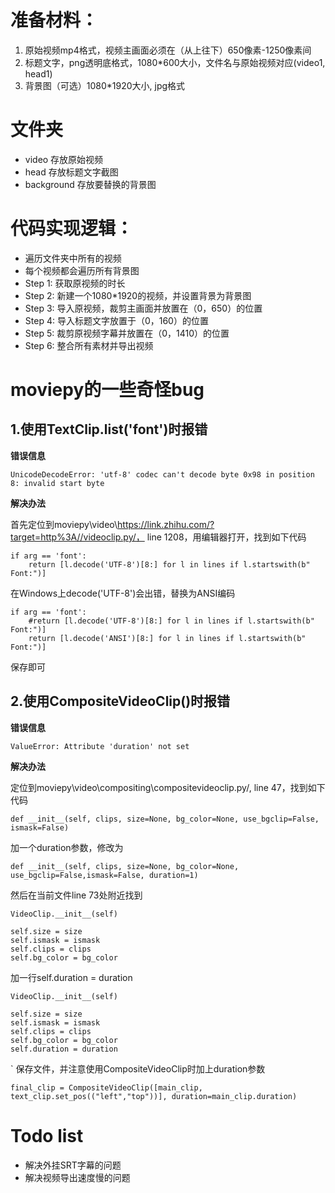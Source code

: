 # 准备材料：
1. 原始视频mp4格式，视频主画面必须在（从上往下）650像素-1250像素间
2. 标题文字，png透明底格式，1080*600大小，文件名与原始视频对应(video1, head1)
3. 背景图（可选）1080*1920大小, jpg格式

# 文件夹
- video 存放原始视频
- head 存放标题文字截图
- background 存放要替换的背景图

# 代码实现逻辑：
- 遍历文件夹中所有的视频
- 每个视频都会遍历所有背景图
- Step 1: 获取原视频的时长
- Step 2: 新建一个1080*1920的视频，并设置背景为背景图
- Step 3: 导入原视频，裁剪主画面并放置在（0，650）的位置
- Step 4: 导入标题文字放置于（0，160）的位置
- Step 5: 裁剪原视频字幕并放置在（0，1410）的位置
- Step 6: 整合所有素材并导出视频

# moviepy的一些奇怪bug
## 1.使用TextClip.list('font')时报错
**错误信息**

    UnicodeDecodeError: 'utf-8' codec can't decode byte 0x98 in position 8: invalid start byte

**解决办法**  

首先定位到moviepy\video\https://link.zhihu.com/?target=http%3A//videoclip.py/， line 1208，用编辑器打开，找到如下代码

    if arg == 'font':
        return [l.decode('UTF-8')[8:] for l in lines if l.startswith(b"  Font:")]

在Windows上decode('UTF-8')会出错，替换为ANSI编码

    if arg == 'font':
        #return [l.decode('UTF-8')[8:] for l in lines if l.startswith(b"  Font:")]
        return [l.decode('ANSI')[8:] for l in lines if l.startswith(b"  Font:")]

保存即可

## 2.使用CompositeVideoClip()时报错
**错误信息**

    ValueError: Attribute 'duration' not set

**解决办法**

定位到moviepy\video\compositing\compositevideoclip.py/, line 47，找到如下代码

    def __init__(self, clips, size=None, bg_color=None, use_bgclip=False, ismask=False)

加一个duration参数，修改为

    def __init__(self, clips, size=None, bg_color=None, use_bgclip=False,ismask=False, duration=1)

然后在当前文件line 73处附近找到

    VideoClip.__init__(self)
            
    self.size = size
    self.ismask = ismask
    self.clips = clips
    self.bg_color = bg_color

加一行self.duration = duration

    VideoClip.__init__(self)
            
    self.size = size
    self.ismask = ismask
    self.clips = clips
    self.bg_color = bg_color
    self.duration = duration
`
保存文件，并注意使用CompositeVideoClip时加上duration参数

    final_clip = CompositeVideoClip([main_clip, text_clip.set_pos(("left","top"))], duration=main_clip.duration)

# Todo list
- 解决外挂SRT字幕的问题
- 解决视频导出速度慢的问题